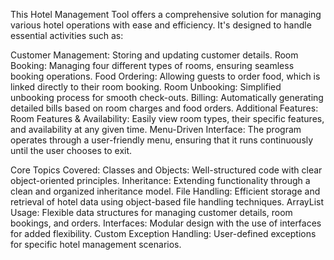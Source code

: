 This Hotel Management Tool offers a comprehensive solution for managing various hotel operations with ease and efficiency. It's designed to handle essential activities such as:

Customer Management: Storing and updating customer details.
Room Booking: Managing four different types of rooms, ensuring seamless booking operations.
Food Ordering: Allowing guests to order food, which is linked directly to their room booking.
Room Unbooking: Simplified unbooking process for smooth check-outs.
Billing: Automatically generating detailed bills based on room charges and food orders.
Additional Features:
Room Features & Availability: Easily view room types, their specific features, and availability at any given time.
Menu-Driven Interface: The program operates through a user-friendly menu, ensuring that it runs continuously until the user chooses to exit.

Core Topics Covered:
Classes and Objects: Well-structured code with clear object-oriented principles.
Inheritance: Extending functionality through a clean and organized inheritance model.
File Handling: Efficient storage and retrieval of hotel data using object-based file handling techniques.
ArrayList Usage: Flexible data structures for managing customer details, room bookings, and orders.
Interfaces: Modular design with the use of interfaces for added flexibility.
Custom Exception Handling: User-defined exceptions for specific hotel management scenarios.
